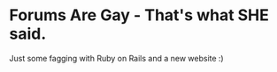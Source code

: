 Forums Are Gay - That's what SHE said.
=====

Just some fagging with Ruby on Rails and a new website :)
